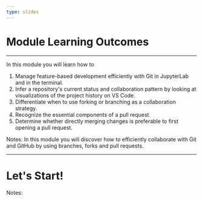 ```yaml
---
type: slides
---
```


# Module Learning Outcomes

---

In this module you will learn how to

1. Manage feature-based development efficiently with Git in JupyterLab and in the terminal.
2. Infer a repository's current status and collaboration pattern by looking at visualizations of the project history on VS Code.
3. Differentiate when to use forking or branching as a collaboration strategy.
4. Recognize the essential components of a pull request.
5. Determine whether directly merging changes is preferable to first opening a pull request.

Notes: In this module you will discover how to efficiently collaborate with Git and GitHub by using branches, forks and pull requests.

---

# Let's Start!

Notes:

<br>
